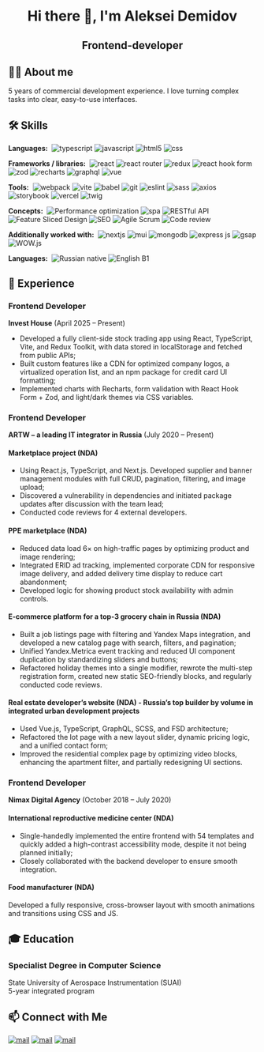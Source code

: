 <h1 align="center">Hi there 👋, I'm Aleksei Demidov</h1>

<h2 align="center">Frontend-developer</h2>

<h2>🧑‍💻 About me</h2>

<p>5 years of commercial development experience. I love turning complex tasks into clear, easy-to-use interfaces.</p>

<h2>🛠️ Skills</h2>
<p><b>Languages:</b>&nbsp; 
    <img src="https://img.shields.io/badge/TypeScript-3178c6?style=flat-square&logo=typescript&logoColor=fff" alt="typescript" />
    <img src="https://img.shields.io/badge/JavaScript-f7df1e?style=flat-square&logo=javascript&logoColor=000" alt="javascript" />
    <img src="https://img.shields.io/badge/HTML5-e34f26?style=flat-square&logo=html5&logoColor=fff" alt="html5" />
    <img src="https://img.shields.io/badge/CSS-663399?style=flat-square&logo=css&logoColor=fff" alt="css" />
</p>

<p><b>Frameworks / libraries:</b>&nbsp; 
    <img src="https://img.shields.io/badge/React-61dbfb?style=flat-square&logo=react&logoColor=000" alt="react" />
    <img src="https://img.shields.io/badge/React_Router-CA4245?style=flat-square&logo=reactrouter&logoColor=fff" alt="react router" />
    <img src="https://img.shields.io/badge/Redux-764ABC?style=flat-square&logo=redux&logoColor=fff" alt="redux" />
    <img src="https://img.shields.io/badge/React_Hook_Form-EC5990?style=flat-square&logo=reacthookform&logoColor=fff" alt="react hook form" />
    <img src="https://img.shields.io/badge/Zod-3E67B1?style=flat-square&logo=zod&logoColor=fff" alt="zod" />
    <img src="https://img.shields.io/badge/Recharts-FF6384?style=flat-square&logo=chartdotjs&logoColor=fff" alt="recharts" />
    <img src="https://img.shields.io/badge/GraphQL-E10098?style=flat-square&logo=graphql&logoColor=fff" alt="graphql" />
    <img src="https://img.shields.io/badge/Vue.js-4FC08D?style=flat-square&logo=vuedotjs&logoColor=fff" alt="vue" />
</p>

<p><b>Tools:</b>&nbsp; 
    <img src="https://img.shields.io/badge/Webpack-8DD6F9?style=flat-square&logo=webpack&logoColor=000" alt="webpack" />
    <img src="https://img.shields.io/badge/Vite-646CFF?style=flat-square&logo=vite&logoColor=fff" alt="vite" />
    <img src="https://img.shields.io/badge/Babel-F9DC3E?style=flat-square&logo=babel&logoColor=000" alt="babel" />
    <img src="https://img.shields.io/badge/Git-F05032?style=flat-square&logo=git&logoColor=fff" alt="git" />
    <img src="https://img.shields.io/badge/ESLint-4B32C3?style=flat-square&logo=eslint&logoColor=fff" alt="eslint" />
    <img src="https://img.shields.io/badge/Sass-CC6699?style=flat-square&logo=sass&logoColor=fff" alt="sass" />
    <img src="https://img.shields.io/badge/Axios-5A29E4?style=flat-square&logo=axios&logoColor=fff" alt="axios" />
    <img src="https://img.shields.io/badge/Storybook-FF4785?style=flat-square&logo=storybook&logoColor=fff" alt="storybook" />
    <img src="https://img.shields.io/badge/Vercel-000000?style=flat-square&logo=vercel&logoColor=fff" alt="vercel" />
    <img src="https://img.shields.io/badge/Twig-226622?style=flat-square&logoColor=fff" alt="twig" />
</p>

<p><b>Concepts:</b>&nbsp; 
    <img src="https://img.shields.io/badge/Performance_optimization-236?style=flat-square" alt="Performance optimization" />
    <img src="https://img.shields.io/badge/SPA-237?style=flat-square" alt="spa" />
    <img src="https://img.shields.io/badge/RESTful_API-238?style=flat-square" alt="RESTful API" />
    <img src="https://img.shields.io/badge/Feature_Sliced_Design-349?style=flat-square" alt="Feature Sliced Design" />
    <img src="https://img.shields.io/badge/SEO-34a?style=flat-square" alt="SEO" />
    <img src="https://img.shields.io/badge/Agile/Scrum-34b?style=flat-square" alt="Agile Scrum" />
    <img src="https://img.shields.io/badge/Code_review-34c?style=flat-square" alt="Code review" />
</p>

<p><b>Additionally worked with:</b>&nbsp; 
    <img src="https://img.shields.io/badge/Next.js-000000?style=flat-square&logo=nextdotjs&logoColor=fff" alt="nextjs" />
    <img src="https://img.shields.io/badge/MUI-007FFF?style=flat-square&logo=mui&logoColor=fff" alt="mui" />
    <img src="https://img.shields.io/badge/MongoDB-47A248?style=flat-square&logo=mongodb&logoColor=fff" alt="mongodb" />
    <img src="https://img.shields.io/badge/Express.js-778?style=flat-square&logo=express&logoColor=fff" alt="express js" />
    <img src="https://img.shields.io/badge/GSAP-0AE448?style=flat-square&logo=gsap&logoColor=fff" alt="gsap" />
    <img src="https://img.shields.io/badge/WOW.js-889?style=flat-square" alt="WOW.js" />
</p>

<p><b>Languages:</b>&nbsp; 
    <img src="https://img.shields.io/badge/Russian-native-ddf?style=flat-square&label=Russian&labelColor=335" alt="Russian native" />
    <img src="https://img.shields.io/badge/English-B1-ddf?style=flat-square&label=English&labelColor=335" alt="English B1" />
</p>

<h2>💼 Experience</h2>
<h3>Frontend Developer</h3>
<p><b>Invest House</b> (April 2025 – Present)</p>
<ul>
    <li>Developed a fully client-side stock trading app using React, TypeScript, Vite, and Redux Toolkit, with data stored in localStorage and fetched from public APIs;</li>
    <li>Built custom features like a CDN for optimized company logos, a virtualized operation list, and an npm package for credit card UI formatting;</li>
    <li>Implemented charts with Recharts, form validation with React Hook Form + Zod, and light/dark themes via CSS variables.</li>
</ul>

<h3>Frontend Developer</h3>
<p><b>ARTW – a leading IT integrator in Russia</b> (July 2020 – Present)</p>
<h4>Marketplace project (NDA)</h4>
<ul>
    <li>Using React.js, TypeScript, and Next.js. Developed supplier and banner management modules with full CRUD, pagination, filtering, and image upload;</li>
    <li>Discovered a vulnerability in dependencies and initiated package updates after discussion with the team lead;</li>
    <li>Conducted code reviews for 4 external developers.</li>
</ul>

<h4>PPE marketplace (NDA)</h4>
<ul>
    <li>Reduced data load 6× on high-traffic pages by optimizing product and image rendering;</li>
    <li>Integrated ERID ad tracking, implemented corporate CDN for responsive image delivery, and added delivery time display to reduce cart abandonment;</li>
    <li>Developed logic for showing product stock availability with admin controls.</li>
</ul>

<h4>E-commerce platform for a top-3 grocery chain in Russia (NDA)</h4>
<ul>
    <li>Built a job listings page with filtering and Yandex Maps integration, and developed a new catalog page with search, filters, and pagination;</li>
    <li>Unified Yandex.Metrica event tracking and reduced UI component duplication by standardizing sliders and buttons;</li>
    <li>Refactored holiday themes into a single modifier, rewrote the multi-step registration form, created new static SEO-friendly blocks, and regularly conducted code reviews.</li>
</ul>

<h4>Real estate developer’s website (NDA) - Russia’s top builder by volume in integrated urban development projects</h4>
<ul>
    <li>Used Vue.js, TypeScript, GraphQL, SCSS, and FSD architecture;</li>
    <li>Refactored the lot page with a new layout slider, dynamic pricing logic, and a unified contact form;</li>
    <li>Improved the residential complex page by optimizing video blocks, enhancing the apartment filter, and partially redesigning UI sections.</li>
</ul>

<h3>Frontend Developer</h3>
<p><b>Nimax Digital Agency</b> (October 2018 – July 2020)</p>
<h4>International reproductive medicine center (NDA)</h4>
<ul>
    <li>Single-handedly implemented the entire frontend with 54 templates and quickly added a high-contrast accessibility mode, despite it not being planned initially;</li>
    <li>Closely collaborated with the backend developer to ensure smooth integration.</li>
</ul>

<h4>Food manufacturer (NDA)</h4>
<p>Developed a fully responsive, cross-browser layout with smooth animations and transitions using CSS and JS.</p>

<h2>🎓 Education</h2>
<h3>Specialist Degree in Computer Science</h3>
<p>
State University of Aerospace Instrumentation (SUAI)<br/>
5-year integrated program
</p>

<h2>📫 Connect with Me</h2>
<p>
    <a href="mailto:dr.a.lekter@gmail.com"><img src="https://img.shields.io/badge/dr.a.lekter@gmail.com-EA4335?style=for-the-badge&logo=gmail&logoColor=fff" alt="mail" /></a>
    <a href="https://www.linkedin.com/in/demalx/"><img src="https://img.shields.io/badge/LinkedIn-0077B5?style=for-the-badge&logo=inspire&logoColor=fff" alt="mail" /></a>
    <a href="https://t.me/demalx"><img src="https://img.shields.io/badge/Telegram-26A5E4?style=for-the-badge&logo=telegram&logoColor=fff" alt="mail" />
    </a>
</p>